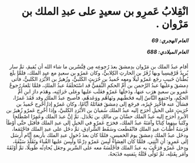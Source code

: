 <h1 dir="rtl">انْقِلابُ عَمرِو بن سعيدٍ على عبدِ الملك بن مَرْوان
  .</h1>

<h5 dir="rtl">العام الهجري:  69

العام الميلادي: 688

</h5>

<p dir="rtl">أقام عبدُ الملك بن مَرْوان بدِمشقَ بعدَ رُجوعِه مِن قِنَّسْرين ما شاء الله أن يُقيمَ، ثمَّ سار يُريدُ قَرْقِيسِيا وبها زُفَرُ بن الحارثِ الكِلابيُّ، وكان عَمرُو بن سعيدٍ مع عبدِ الملك، فلمَّا بلَغ بُطْنانَ حَبيبٍ رجَع عَمرٌو ليلًا ومعه حُميدُ بن حُرَيثٍ الكَلبيُّ، وزُهيرُ بن الأَبْرَدِ الكَلبيُّ، فأَتى دِمشقَ وعليها عبدُ الرَّحمن بن أُمِّ الحكمِ الثَّقفيُّ قد اسْتَخلَفَهُ عبدُ الملكِ، فلمَّا بَلغهُ رُجوعُ عَمرِو بن سعيدٍ هرَب عنها، ودَخلَها عَمرٌو فغَلَب عليها وعلى خَزائِنِه، وهَدَم دارَ ابنِ أُمِّ الحكمِ، واجتمع النَّاسُ إليه فخَطَبهم ونَهاهُم ووَعَدهُم، فأصبح عبدُ الملكِ وقد فَقَدَ عَمرًا، فسَألَ عنه فأُخْبِرَ خَبرُه، فرجَع إلى دِمشقَ فقاتَلهُ أيَّامًا، وكان عَمرٌو إذا أُخْرِج حُميدُ بن حُرَيثٍ على الخيلِ أَخرَج إليه عبدُ الملك سُفيانَ بن الأَبْرَدِ الكَلبيَّ، وإذا أُخْرِج عَمرٌو زُهيرُ بن الأبردِ أَخرَج إليه عبدُ الملك حسَّانَ بن مالكِ بن بَحْدَل. ثمَّ إنَّ عبدَ الملك وعَمرًا اصْطَلحا وكَتَبا بينهما كِتابًا وآمَنَهُ عبدُ الملك، فخرَج عَمرٌو في الخيلِ إلى عبدِ الملك فأَقبَل حتَّى أَوْطَأ فَرَسَهُ أَطْنابَ عبدِ الملكِ فانْقَطَعت وسَقَط السُّرادِق، ثمَّ دخَل على عبدِ الملك فاجْتَمَعا، ودخَل عبدُ الملك دِمشقَ يومَ الخميسِ، فلمَّا كان بعدَ دُخولِ عبدِ الملك بأربعةِ أيَّام أَرسَل إلى عَمرٍو: أنِ ائْتِنِي. فلمَّا كان العِشاءُ لَبِسَ عَمرٌو دِرْعًا ولَبِسَ عليها القُباءَ وتَقَلَّدَ سَيْفَهُ، ودخل عَمرٌو فرَحَّبَ به عبدُ الملك فأَجْلَسَهُ معه على السَّريرِ وجعَل يُحادِثُه طَويلًا، ثمَّ أَوْثَقَهُ وأَمَر بِقَتلِه، ثمَّ تَوَلَّى قَتْلَهُ بِنَفسِه فذَبَحهُ.</p></br>
